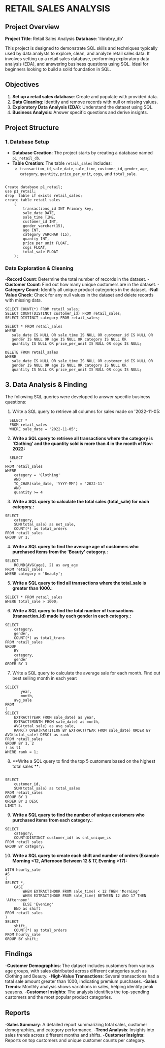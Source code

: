 # RETAIL SALES ANALYSIS

## Project Overview
**Project Title**: Retail Sales Analysis
**Database**: 'librabry_db'

This project is designed to demonstrate SQL skills and techniques typically used by data analysts to explore, clean, and analyze retail sales data. It involves setting up a retail sales database, performing exploratory data analysis (EDA), and answering business questions using SQL. Ideal for beginners looking to build a solid foundation in SQL.


## Objectives

1. **Set up a retail sales database**: Create and populate with provided data.  
2. **Data Cleaning**: Identify and remove records with null or missing values.  
3. **Exploratory Data Analysis (EDA)**: Understand the dataset using SQL.  
4. **Business Analysis**: Answer specific questions and derive insights.



## Project Structure

### 1. Database Setup


- **Database Creation**: The project starts by creating a database named `p1_retail_db`.
- **Table Creation**: The table `retail_sales` includes:
  - `transaction_id`, `sale_date`, `sale_time`, `customer_id`, `gender`, `age`, `category`, `quantity`, `price_per_unit`, `cogs`, and `total_sale`.
 
```

Create database p1_retail;
use p1_retail;
drop  table if exists retail_sales;
create table retail_sales
	(
		transactions_id INT Primary key, 
        sale_date DATE, 
        sale_time TIME,
        customer_id	INT, 
        gender varchar(15),
        age INT, 
        category VARCHAR (15),
        quantiy INT, 
        price_per_unit FLOAT, 
        cogs FLOAT, 
        total_sale FLOAT
	);
```

 ### Data Exploration & Cleaning

 -**Record Count**: Determine the total number of records in the dataset.
 -**Customer Count**: Find out how many unique customers are in the dataset.
 -**Category Count**: Identify all unique product categories in the dataset.
 -**Null Value Check**: Check for any null values in the dataset and delete records with missing data.

 ```
 SELECT COUNT(*) FROM retail_sales;
SELECT COUNT(DISTINCT customer_id) FROM retail_sales;
SELECT DISTINCT category FROM retail_sales;

SELECT * FROM retail_sales
WHERE 
    sale_date IS NULL OR sale_time IS NULL OR customer_id IS NULL OR 
    gender IS NULL OR age IS NULL OR category IS NULL OR 
    quantity IS NULL OR price_per_unit IS NULL OR cogs IS NULL;

DELETE FROM retail_sales
WHERE 
    sale_date IS NULL OR sale_time IS NULL OR customer_id IS NULL OR 
    gender IS NULL OR age IS NULL OR category IS NULL OR 
    quantity IS NULL OR price_per_unit IS NULL OR cogs IS NULL;
```

##  **3. Data Analysis & Finding**
  The following SQL queries were developed to answer specific business questions:

   1. Write a SQL query to retrieve all columns for sales made on '2022-11-05:
```
  SELECT *
  FROM retail_sales
  WHERE sale_date = '2022-11-05';
  ```

2. **Write a SQL query to retrieve all transactions where the category is 'Clothing' and the quantity sold is more than 4 in the month of Nov-2022:**

```
  SELECT 
  *
FROM retail_sales
WHERE 
    category = 'Clothing'
    AND 
    TO_CHAR(sale_date, 'YYYY-MM') = '2022-11'
    AND
    quantity >= 4
```

3. **Write a SQL query to calculate the total sales (total_sale) for each category.:**
```
SELECT 
    category,
    SUM(total_sale) as net_sale,
    COUNT(*) as total_orders
FROM retail_sales
GROUP BY 1;
```

4. **Write a SQL query to find the average age of customers who purchased items from the 'Beauty' category.:**
```
SELECT
    ROUND(AVG(age), 2) as avg_age
FROM retail_sales
WHERE category = 'Beauty';
```

5. **Write a SQL query to find all transactions where the total_sale is greater than 1000.:**
```
SELECT * FROM retail_sales
WHERE total_sale > 1000;

```

6. **Write a SQL query to find the total number of transactions (transaction_id) made by each gender in each category.:**
```
SELECT 
    category,
    gender,
    COUNT(*) as total_trans
FROM retail_sales
GROUP 
    BY 
    category,
    gender
ORDER BY 1

```

7. Write a SQL query to calculate the average sale for each month. Find out best selling month in each year:

```
SELECT 
       year,
       month,
    avg_sale
FROM 
(    
SELECT 
    EXTRACT(YEAR FROM sale_date) as year,
    EXTRACT(MONTH FROM sale_date) as month,
    AVG(total_sale) as avg_sale,
    RANK() OVER(PARTITION BY EXTRACT(YEAR FROM sale_date) ORDER BY AVG(total_sale) DESC) as rank
FROM retail_sales
GROUP BY 1, 2
) as t1
WHERE rank = 1;

```

8. **Write a SQL query to find the top 5 customers based on the highest total sales **:

```

SELECT 
    customer_id,
    SUM(total_sale) as total_sales
FROM retail_sales
GROUP BY 1
ORDER BY 2 DESC
LIMIT 5.

```

9. **Write a SQL query to find the number of unique customers who purchased items from each category.:**
```
SELECT 
    category,    
    COUNT(DISTINCT customer_id) as cnt_unique_cs
FROM retail_sales
GROUP BY category;

```

10. **Write a SQL query to create each shift and number of orders (Example Morning <12, Afternoon Between 12 & 17, Evening >17):**
```
WITH hourly_sale
AS
(
SELECT *,
    CASE
        WHEN EXTRACT(HOUR FROM sale_time) < 12 THEN 'Morning'
        WHEN EXTRACT(HOUR FROM sale_time) BETWEEN 12 AND 17 THEN 'Afternoon'
        ELSE 'Evening'
    END as shift
FROM retail_sales
)
SELECT 
    shift,
    COUNT(*) as total_orders    
FROM hourly_sale
GROUP BY shift;

```

## Findings

-**Customer Demographics**: The dataset includes customers from various age groups, with sales distributed across different categories such as Clothing and Beauty.
-**High-Value Transactions**: Several transactions had a total sale amount greater than 1000, indicating premium purchases.
-**Sales Trends**: Monthly analysis shows variations in sales, helping identify peak seasons.
-**Customer Insights**: The analysis identifies the top-spending customers and the most popular product categories.
 
## Reports

-**Sales Summary**: A detailed report summarizing total sales, customer demographics, and category performance.
-**Trend Analysis**: Insights into sales trends across different months and shifts.
-**Customer Insights**: Reports on top customers and unique customer counts per category.

